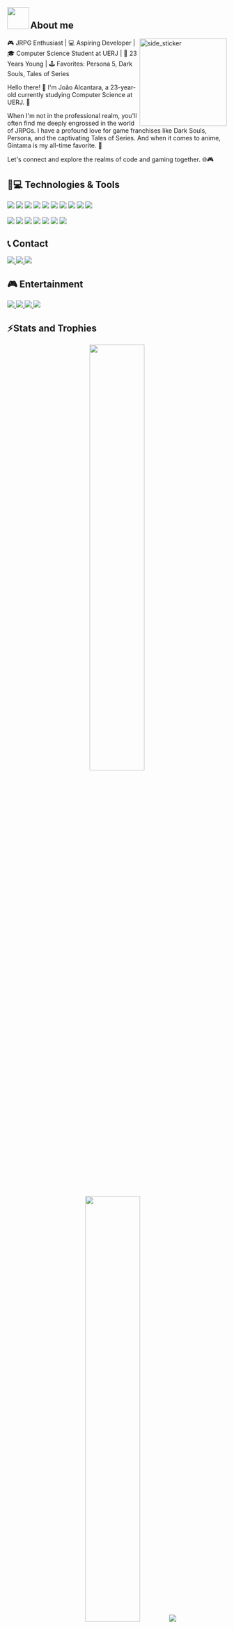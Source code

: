 <img align="left" src="https://user-images.githubusercontent.com/63050133/156777293-72a6e681-2582-4a9d-ad92-09d1181d47c7.gif" width = 50px height=50px margin-bottom=2px margin-right=5px>
<h2 class="margin" align="left" font-weight="bold">About me</h2> 

<img align="right" width=200px height=200px alt="side_sticker" src="https://media.giphy.com/media/TEnXkcsHrP4YedChhA/giphy.gif" />

<p>
  🎮 JRPG Enthusiast | 💻 Aspiring Developer | 🎓 Computer Science Student at UERJ | 🎉 23 Years Young | 🕹️ Favorites: Persona 5, Dark Souls, Tales of Series
  
  Hello there! 👋 I'm João Alcantara, a 23-year-old currently studying Computer Science at UERJ. 🎯
  
  When I'm not in the professional realm, you'll often find me deeply engrossed in the world of JRPGs. I have a profound love for game franchises like Dark Souls, Persona, and the captivating Tales of Series. And when it comes to anime, Gintama is my all-time favorite. 🎌
  
  Let's connect and explore the realms of code and gaming together. 🌐🎮
</p>

<h2> 🚀💻 Technologies & Tools </h2>
<p>
  <img src="https://img.shields.io/badge/git-%23F05033.svg?style=for-the-badge&logo=git&logoColor=white&style=flat"/>
  <img src="https://img.shields.io/badge/-GitHub-181717?style=flat-square&logo=github"/>
  <img src="https://img.shields.io/badge/Github%20Actions-282a2e?style=for-the-badge&logo=githubactions&logoColor=367cfe&style=flat"/>
  <img src="https://img.shields.io/badge/python-3670A0?style=for-the-badge&logo=python&logoColor=ffdd54&style=flat"/>
  <img src="https://img.shields.io/badge/shell_script-%23121011.svg?style=for-the-badge&logo=gnu-bash&logoColor=white&style=flat"/>
  <img src="https://img.shields.io/badge/Java-ED8B00?style=for-the-badge&logo=openjdk&logoColor=white&style=flat"/>
  <img src="https://img.shields.io/badge/JavaScript-323330?style=for-the-badge&logo=javascript&logoColor=F7DF1E&style=flat"/>
  <img src="https://img.shields.io/badge/C-00599C?style=for-the-badge&logo=c&logoColor=white&style=flat"/>
  <img src="https://img.shields.io/badge/yaml-%23ffffff.svg?style=for-the-badge&logo=yaml&logoColor=151515&style=flat"/>
  <img src="https://img.shields.io/badge/Markdown-000000?style=for-the-badge&logo=markdown&logoColor=white&style=flat"/>
  <br>
  <br>
  <img src="https://img.shields.io/badge/docker-%230db7ed.svg?style=for-the-badge&logo=docker&logoColor=white&style=flat"/>
  <img src="https://img.shields.io/badge/Kubernetes-326DE6?style=for-the-badge&logo=kubernetes&logoColor=white&style=flat"/>
  <img src="https://img.shields.io/badge/MySQL-005C84?style=for-the-badge&logo=mysql&logoColor=white&style=flat"/>
  <img src="https://img.shields.io/badge/postgres-%23316192.svg?style=for-the-badge&logo=postgresql&logoColor=white&style=flat"/>
  <img src="https://img.shields.io/badge/Visual_Studio_Code-0078D4?style=for-the-badge&logo=visual%20studio%20code&logoColor=white&style=flat"/>
  <img src="https://img.shields.io/badge/Windows%2011-%230079d5.svg?style=for-the-badge&logo=Windows%2011&logoColor=white&style=flat"/>
  <img src="https://img.shields.io/badge/Ubuntu-E95420?style=for-the-badge&logo=ubuntu&logoColor=white&style=flat"/>
</p>

<h2> 📞 Contact </h2>
<p>
  <a href="https://www.linkedin.com/in/jpalcantara30/" alt="LinkedIn">
    <img src="https://img.shields.io/badge/LinkedIn-0077B5?style=for-the-badge&logo=linkedin&logoColor=white&style=flat"/>
  </a>
  <a href="t.me/Sule26" alt="Telegram">
    <img src="https://img.shields.io/badge/Telegram-2CA5E0?style=for-the-badge&logo=telegram&logoColor=white&style=flat"/>
  </a>
  <a href="https://discordapp.com/users/289799192115937281" alt="Discord">
    <img src="https://img.shields.io/badge/Discord-%235865F2.svg?style=for-the-badge&logo=discord&logoColor=white&style=flat"/>
  </a>
</p>

<h2> 🎮 Entertainment </h2>
<p>
  <a href="https://open.spotify.com/user/rrgc4ddpig11qybaohufgsvam?si=d0cb6709b37343a7" alt="Spotify">
    <img src="https://img.shields.io/badge/Spotify-1ED760?&style=for-the-badge&logo=spotify&logoColor=white&style=flat"/>
  </a>
  <a href="https://myanimelist.net/profile/Sule26" alt="MyAnimeList">
    <img src="https://img.shields.io/badge/Myanimelist-2E51A2?style=for-the-badge&logo=myanimelist&logoColor=white&style=flat"/>
  </a>
  <a href="https://steamcommunity.com/id/Sule26/" alt="Steam">
    <img src="https://img.shields.io/badge/Steam-000000?style=for-the-badge&logo=steam&logoColor=white&style=flat"/>
  </a>
  <a href="https://psnprofiles.com/Sule2626" alt="PSN">
    <img src="https://img.shields.io/badge/PlayStation-003791?style=for-the-badge&logo=playstation&logoColor=white&style=flat"/>
  </a>
</p>
           
<h2> ⚡Stats and Trophies </h2>
<p align="center">
  <img height="50%" width="auto" src ="https://github-readme-stats.vercel.app/api?username=Sule26&theme=radical&hide_border=true&include_all_commits=true&count_private=true&bg_color=00000000">
  <img height="50%" width="auto" src ="https://github-readme-stats.vercel.app/api/top-langs/?username=Sule26&layout=compact&hide_border=true&theme=radical&bg_color=00000000&langs_count=6&hide=jupyter%20notebook,tex,css,php,html">
  <img src ="https://github-readme-streak-stats.herokuapp.com?user=Sule26&theme=radical&hide_border=true&background=FFFFFF00">
</p>

<p align="center"> 
    <a href="https://github.com/ryo-ma/github-profile-trophy">
      <img src="https://github-profile-trophy.vercel.app/?username=Sule26&layout=compact&theme=radical&column=7&row=1&margin-w=15&margin-h=15&no-frame=true&no-bg=true&hide_border=true" alt="github-profile-trophy" />
    </a> 
</p>

